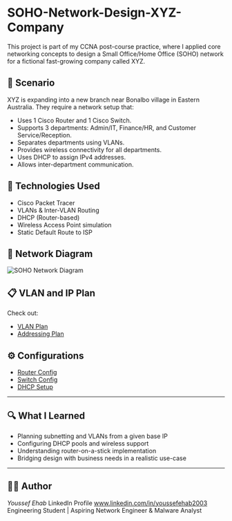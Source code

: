 # SOHO-Network-Design-XYZ-Company

This project is part of my CCNA post-course practice, where I applied core networking concepts to design a Small Office/Home Office (SOHO) network for a fictional fast-growing company called XYZ.

## 🏢 Scenario

XYZ is expanding into a new branch near Bonalbo village in Eastern Australia. They require a network setup that:
- Uses 1 Cisco Router and 1 Cisco Switch.
- Supports 3 departments: Admin/IT, Finance/HR, and Customer Service/Reception.
- Separates departments using VLANs.
- Provides wireless connectivity for all departments.
- Uses DHCP to assign IPv4 addresses.
- Allows inter-department communication.

## 🧠 Technologies Used

- Cisco Packet Tracer
- VLANs & Inter-VLAN Routing
- DHCP (Router-based)
- Wireless Access Point simulation
- Static Default Route to ISP

## 📡 Network Diagram

![SOHO Network Diagram](network-diagram/soho-network-diagram.png)

## 📋 VLAN and IP Plan

Check out:
- [VLAN Plan](vlan-plan.md)
- [Addressing Plan](addressing-plan.md)

## ⚙️ Configurations

- [Router Config](configs/router-config.txt)
- [Switch Config](configs/switch-config.txt)
- [DHCP Setup](dhcp-setup.md)

---

## 🔍 What I Learned

- Planning subnetting and VLANs from a given base IP
- Configuring DHCP pools and wireless support
- Understanding router-on-a-stick implementation
- Bridging design with business needs in a realistic use-case

---

## 🧑‍💻 Author

*Youssef Ehab* 
LinkedIn Profile www.linkedin.com/in/youssefehab2003  
Engineering Student | Aspiring Network Engineer & Malware Analyst
